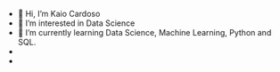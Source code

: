 - 👋 Hi, I’m Kaio Cardoso
- 👀 I’m interested in Data Science
- 🌱 I’m currently learning Data Science, Machine Learning, Python and SQL.
- 
-

<!---
kaios0/kaios0 is a ✨ special ✨ repository because its `README.md` (this file) appears on your GitHub profile.
You can click the Preview link to take a look at your changes.
--->
